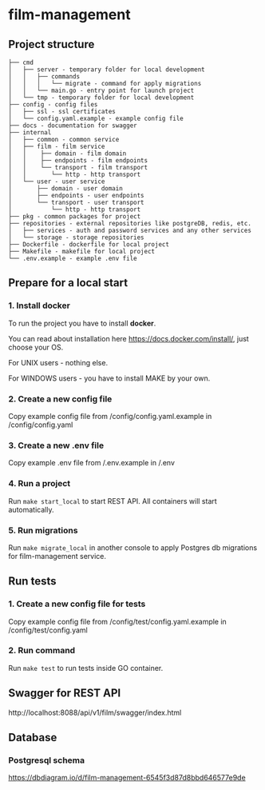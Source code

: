 # film-management

## Project structure

```
├── cmd
│   ├── server - temporary folder for local development
│   │   ├── commands
│   │   │   └── migrate - command for apply migrations
│   │   └── main.go - entry point for launch project
│   └── tmp - temporary folder for local development
├── config - config files
│   ├── ssl - ssl certificates
│   └── config.yaml.example - example config file
├── docs - documentation for swagger
├── internal
│   ├── common - common service
│   ├── film - film service
│   │    ├── domain - film domain
│   │    ├── endpoints - film endpoints
│   │    └── transport - film transport
│   │       └── http - http transport
│   └── user - user service
│       ├── domain - user domain
│       ├── endpoints - user endpoints
│       └── transport - user transport
│           └── http - http transport
├── pkg - common packages for project
├── repositories - external repositories like postgreDB, redis, etc.
│   ├── services - auth and password services and any other services
│   └── storage - storage repositories
├── Dockerfile - dockerfile for local project
├── Makefile - makefile for local project
└── .env.example - example .env file
```

## Prepare for a local start

### 1. Install docker

To run the project you have to install **docker**.

You can read about installation here https://docs.docker.com/install/, just choose your OS.

For UNIX users - nothing else.

For WINDOWS users - you have to install MAKE by your own.

### 2. Create a new config file

Copy example config file from /config/config.yaml.example in /config/config.yaml

### 3. Create a new .env file

Copy example .env file from /.env.example in /.env

### 4. Run a project

Run `make start_local` to start REST API. All containers will start automatically.

### 5. Run migrations

Run `make migrate_local` in another console to apply Postgres db migrations for film-management service.

## Run tests

### 1. Create a new config file for tests

Copy example config file from /config/test/config.yaml.example in /config/test/config.yaml

### 2. Run command

Run `make test` to run tests inside GO container.

## Swagger for REST API

http://localhost:8088/api/v1/film/swagger/index.html

## Database

### Postgresql schema
https://dbdiagram.io/d/film-management-6545f3d87d8bbd646577e9de
